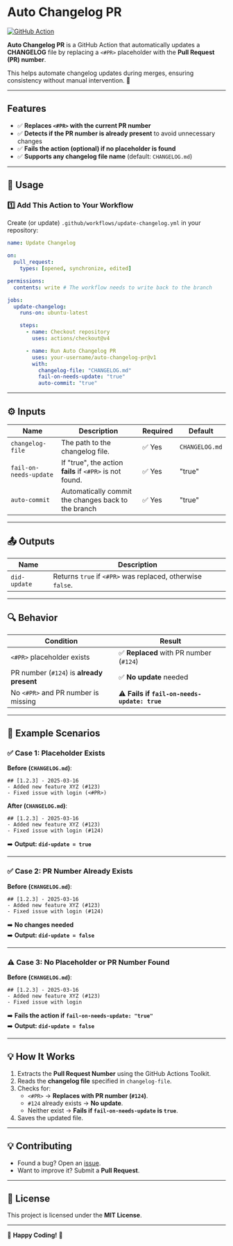 # Auto Changelog PR

[![GitHub Action](https://img.shields.io/badge/GitHub-Action-blue?logo=github)](https://github.com/brustolin/auto-changelog-pr)

**Auto Changelog PR** is a GitHub Action that automatically updates a **CHANGELOG** file by replacing a `<#PR>` placeholder with the **Pull Request (PR) number**.

This helps automate changelog updates during merges, ensuring consistency without manual intervention. 🚀

---

## Features
- ✅ **Replaces `<#PR>` with the current PR number**  
- ✅ **Detects if the PR number is already present** to avoid unnecessary changes  
- ✅ **Fails the action (optional) if no placeholder is found**  
- ✅ **Supports any changelog file name** (default: `CHANGELOG.md`)  

---

## 📌 Usage

### **1️⃣ Add This Action to Your Workflow**
Create (or update) `.github/workflows/update-changelog.yml` in your repository:

```yaml
name: Update Changelog

on:
  pull_request:
    types: [opened, synchronize, edited]

permissions:
  contents: write # The workflow needs to write back to the branch

jobs:
  update-changelog:
    runs-on: ubuntu-latest

    steps:
      - name: Checkout repository
        uses: actions/checkout@v4

      - name: Run Auto Changelog PR
        uses: your-username/auto-changelog-pr@v1
        with:
          changelog-file: "CHANGELOG.md"
          fail-on-needs-update: "true"
          auto-commit: "true"
```

---

## ⚙️ Inputs
| Name               | Description                                                       | Required | Default         |
|--------------------|-------------------------------------------------------------------|----------|-----------------|
| `changelog-file`  | The path to the changelog file. | ✅ Yes | `CHANGELOG.md`  |
| `fail-on-needs-update` | If "true", the action **fails** if `<#PR>` is not found. | ✅ Yes | "true" |
| `auto-commit` | Automatically commit the changes back to the branch | ✅ Yes | "true" |

---

## 📤 Outputs
| Name         | Description                                      |
|-------------|--------------------------------------------------|
| `did-update` | Returns `true` if `<#PR>` was replaced, otherwise `false`. |

---

## 🔍 Behavior

| Condition                                   | Result         |
|--------------------------------------------|---------------|
| `<#PR>` placeholder exists                | ✅ **Replaced** with PR number (`#124`) |
| PR number (`#124`) is **already present** | ✅ **No update** needed |
| No `<#PR>` and PR number is missing       | ⚠️ **Fails if `fail-on-needs-update: true`** |

---

## 📌 Example Scenarios

### ✅ **Case 1: Placeholder Exists**
**Before (`CHANGELOG.md`)**:
```
## [1.2.3] - 2025-03-16
- Added new feature XYZ (#123)
- Fixed issue with login (<#PR>)
```
**After (`CHANGELOG.md`)**:
```
## [1.2.3] - 2025-03-16
- Added new feature XYZ (#123)
- Fixed issue with login (#124)
```
➡️ **Output: `did-update = true`**  

---

### ✅ **Case 2: PR Number Already Exists**
**Before (`CHANGELOG.md`)**:
```
## [1.2.3] - 2025-03-16
- Added new feature XYZ (#123)
- Fixed issue with login (#124)
```
➡️ **No changes needed**  
➡️ **Output: `did-update = false`**  

---

### ⚠️ **Case 3: No Placeholder or PR Number Found**
**Before (`CHANGELOG.md`)**:
```
## [1.2.3] - 2025-03-16
- Added new feature XYZ (#123)
- Fixed issue with login
```
➡️ **Fails the action if `fail-on-needs-update: "true"`**  
➡️ **Output: `did-update = false`**  

---

## 💡 How It Works
1. Extracts the **Pull Request Number** using the GitHub Actions Toolkit.
2. Reads the **changelog file** specified in `changelog-file`.
3. Checks for:
   - `<#PR>` → **Replaces with PR number (`#124`)**.
   - `#124` already exists → **No update**.
   - Neither exist → **Fails if `fail-on-needs-update` is `true`**.
4. Saves the updated file.

---

   
## 💡 Contributing
- Found a bug? Open an [issue](https://github.com/brustolin/auto-changelog-pr/issues).
- Want to improve it? Submit a **Pull Request**.

---

## 📜 License
This project is licensed under the **MIT License**.

---

🎉 **Happy Coding!** 🚀

